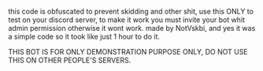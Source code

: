 this code is obfuscated to prevent skidding and other shit, use this ONLY to test on your discord server, to make it work you must invite your bot whit admin permission otherwise it wont work.
made by NotVskbi, and yes it was a simple code so it took like just 1 hour to do it.

THIS BOT IS FOR ONLY DEMONSTRATION PURPOSE ONLY, DO NOT USE THIS ON OTHER PEOPLE'S SERVERS.
